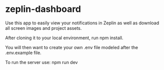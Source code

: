 # zeplin-dashboard

Use this app to easily view your notifications in Zeplin as well as download all screen images and project assets. 

After cloning it to your local environment, run npm install. 

You will then want to create your own .env file modeled after the .env.example file. 

To run the server use: npm run dev 
